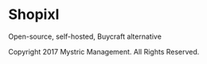 # Shopixl
Open-source, self-hosted, Buycraft alternative

Copyright 2017 Mystric Management. All Rights Reserved.
